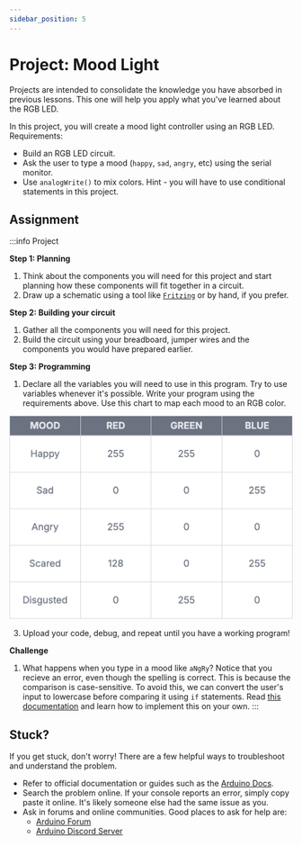 ```yaml
---
sidebar_position: 5
---
```


# Project: Mood Light

Projects are intended to consolidate the knowledge you have absorbed in previous lessons. This one will help you apply what you've learned about the RGB LED.

In this project, you will create a mood light controller using an RGB LED. Requirements: 
- Build an RGB LED circuit.
- Ask the user to type a mood (`happy`, `sad`, `angry`, etc) using the serial monitor. 
- Use `analogWrite()` to mix colors. Hint - you will have to use conditional statements in this project. 

## Assignment 

:::info Project

**Step 1: Planning**

1. Think about the components you will need for this project and start planning how these components will fit together in a circuit. 
2. Draw up a schematic using a tool like [`Fritzing`](https://fritzing.org/) or by hand, if you prefer. 

**Step 2: Building your circuit**

1. Gather all the components you will need for this project. 
2. Build the circuit using your breadboard, jumper wires and the components you would have prepared earlier. 

**Step 3: Programming**

1. Declare all the variables you will need to use in this program. Try to use variables whenever it's possible. Write your program using the requirements above. Use this chart to map each mood to an RGB color.

![Color table](img/color-table.png)

3. Upload your code, debug, and repeat until you have a working program!

**Challenge**

1. What happens when you type in a mood like `aNgRy`? Notice that you recieve an error, even though the spelling is correct. This is because the comparison is case-sensitive. To avoid this, we can convert the user's input to lowercase before comparing it using `if` statements. Read [this documentation](https://docs.arduino.cc/language-reference/en/variables/data-types/stringObject/Functions/toLowerCase/) and learn how to implement this on your own.
:::

## Stuck?

If you get stuck, don't worry! There are a few helpful ways to troubleshoot and understand the problem. 

- Refer to official documentation or guides such as the [Arduino Docs](https://docs.arduino.cc/).
- Search the problem online. If your console reports an error, simply copy paste it online. It's likely someone else had the same issue as you. 
- Ask in forums and online communities. Good places to ask for help are:
    - [Arduino Forum](https://forum.arduino.cc/)
    - [Arduino Discord Server](https://support.arduino.cc/hc/en-us/articles/4405329164178-Join-the-official-Arduino-Discord-server)